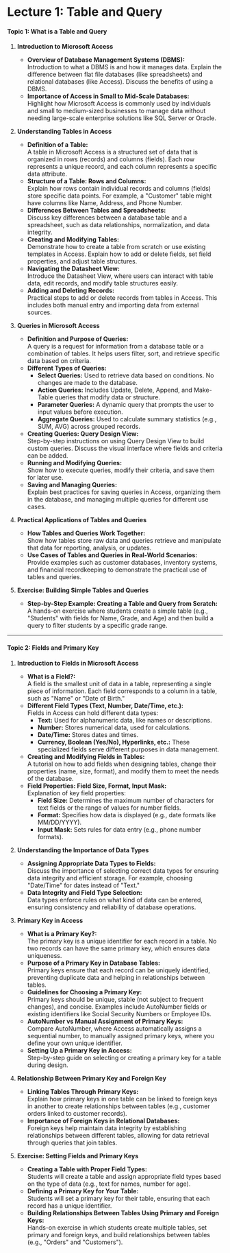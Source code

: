 # Lecture 1: Table and Query

#### **Topic 1: What is a Table and Query**

1. **Introduction to Microsoft Access**
   - **Overview of Database Management Systems (DBMS):**  
     Introduction to what a DBMS is and how it manages data. Explain the difference between flat file databases (like spreadsheets) and relational databases (like Access). Discuss the benefits of using a DBMS.
   - **Importance of Access in Small to Mid-Scale Databases:**  
     Highlight how Microsoft Access is commonly used by individuals and small to medium-sized businesses to manage data without needing large-scale enterprise solutions like SQL Server or Oracle.

2. **Understanding Tables in Access**
   - **Definition of a Table:**  
     A table in Microsoft Access is a structured set of data that is organized in rows (records) and columns (fields). Each row represents a unique record, and each column represents a specific data attribute.
   - **Structure of a Table: Rows and Columns:**  
     Explain how rows contain individual records and columns (fields) store specific data points. For example, a "Customer" table might have columns like Name, Address, and Phone Number.
   - **Differences Between Tables and Spreadsheets:**  
     Discuss key differences between a database table and a spreadsheet, such as data relationships, normalization, and data integrity.
   - **Creating and Modifying Tables:**  
     Demonstrate how to create a table from scratch or use existing templates in Access. Explain how to add or delete fields, set field properties, and adjust table structures.
   - **Navigating the Datasheet View:**  
     Introduce the Datasheet View, where users can interact with table data, edit records, and modify table structures easily.
   - **Adding and Deleting Records:**  
     Practical steps to add or delete records from tables in Access. This includes both manual entry and importing data from external sources.

3. **Queries in Microsoft Access**
   - **Definition and Purpose of Queries:**  
     A query is a request for information from a database table or a combination of tables. It helps users filter, sort, and retrieve specific data based on criteria.
   - **Different Types of Queries:**  
     - **Select Queries:** Used to retrieve data based on conditions. No changes are made to the database.
     - **Action Queries:** Includes Update, Delete, Append, and Make-Table queries that modify data or structure.
     - **Parameter Queries:** A dynamic query that prompts the user to input values before execution.
     - **Aggregate Queries:** Used to calculate summary statistics (e.g., SUM, AVG) across grouped records.
   - **Creating Queries: Query Design View:**  
     Step-by-step instructions on using Query Design View to build custom queries. Discuss the visual interface where fields and criteria can be added.
   - **Running and Modifying Queries:**  
     Show how to execute queries, modify their criteria, and save them for later use.
   - **Saving and Managing Queries:**  
     Explain best practices for saving queries in Access, organizing them in the database, and managing multiple queries for different use cases.

4. **Practical Applications of Tables and Queries**
   - **How Tables and Queries Work Together:**  
     Show how tables store raw data and queries retrieve and manipulate that data for reporting, analysis, or updates.
   - **Use Cases of Tables and Queries in Real-World Scenarios:**  
     Provide examples such as customer databases, inventory systems, and financial recordkeeping to demonstrate the practical use of tables and queries.

5. **Exercise: Building Simple Tables and Queries**
   - **Step-by-Step Example: Creating a Table and Query from Scratch:**  
     A hands-on exercise where students create a simple table (e.g., "Students" with fields for Name, Grade, and Age) and then build a query to filter students by a specific grade range.

---

#### **Topic 2: Fields and Primary Key**

1. **Introduction to Fields in Microsoft Access**
   - **What is a Field?:**  
     A field is the smallest unit of data in a table, representing a single piece of information. Each field corresponds to a column in a table, such as "Name" or "Date of Birth."
   - **Different Field Types (Text, Number, Date/Time, etc.):**  
     Fields in Access can hold different data types:
     - **Text:** Used for alphanumeric data, like names or descriptions.
     - **Number:** Stores numerical data, used for calculations.
     - **Date/Time:** Stores dates and times.
     - **Currency, Boolean (Yes/No), Hyperlinks, etc.:** These specialized fields serve different purposes in data management.
   - **Creating and Modifying Fields in Tables:**  
     A tutorial on how to add fields when designing tables, change their properties (name, size, format), and modify them to meet the needs of the database.
   - **Field Properties: Field Size, Format, Input Mask:**  
     Explanation of key field properties:
     - **Field Size:** Determines the maximum number of characters for text fields or the range of values for number fields.
     - **Format:** Specifies how data is displayed (e.g., date formats like MM/DD/YYYY).
     - **Input Mask:** Sets rules for data entry (e.g., phone number formats).

2. **Understanding the Importance of Data Types**
   - **Assigning Appropriate Data Types to Fields:**  
     Discuss the importance of selecting correct data types for ensuring data integrity and efficient storage. For example, choosing "Date/Time" for dates instead of "Text."
   - **Data Integrity and Field Type Selection:**  
     Data types enforce rules on what kind of data can be entered, ensuring consistency and reliability of database operations.

3. **Primary Key in Access**
   - **What is a Primary Key?:**  
     The primary key is a unique identifier for each record in a table. No two records can have the same primary key, which ensures data uniqueness.
   - **Purpose of a Primary Key in Database Tables:**  
     Primary keys ensure that each record can be uniquely identified, preventing duplicate data and helping in relationships between tables.
   - **Guidelines for Choosing a Primary Key:**  
     Primary keys should be unique, stable (not subject to frequent changes), and concise. Examples include AutoNumber fields or existing identifiers like Social Security Numbers or Employee IDs.
   - **AutoNumber vs Manual Assignment of Primary Keys:**  
     Compare AutoNumber, where Access automatically assigns a sequential number, to manually assigned primary keys, where you define your own unique identifier.
   - **Setting Up a Primary Key in Access:**  
     Step-by-step guide on selecting or creating a primary key for a table during design.

4. **Relationship Between Primary Key and Foreign Key**
   - **Linking Tables Through Primary Keys:**  
     Explain how primary keys in one table can be linked to foreign keys in another to create relationships between tables (e.g., customer orders linked to customer records).
   - **Importance of Foreign Keys in Relational Databases:**  
     Foreign keys help maintain data integrity by establishing relationships between different tables, allowing for data retrieval through queries that join tables.

5. **Exercise: Setting Fields and Primary Keys**
   - **Creating a Table with Proper Field Types:**  
     Students will create a table and assign appropriate field types based on the type of data (e.g., text for names, number for age).
   - **Defining a Primary Key for Your Table:**  
     Students will set a primary key for their table, ensuring that each record has a unique identifier.
   - **Building Relationships Between Tables Using Primary and Foreign Keys:**  
     Hands-on exercise in which students create multiple tables, set primary and foreign keys, and build relationships between tables (e.g., "Orders" and "Customers").

